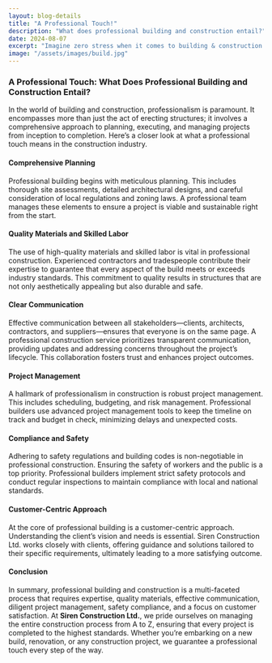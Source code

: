 ```yaml
---  
layout: blog-details  
title: "A Professional Touch!"  
description: "What does professional building and construction entail?"  
date: 2024-08-07  
excerpt: "Imagine zero stress when it comes to building & construction. Is it possible?"  
image: "/assets/images/build.jpg"  
---  
```


### A Professional Touch: What Does Professional Building and Construction Entail?  

In the world of building and construction, professionalism is paramount. It encompasses more than just the act of erecting structures; it involves a comprehensive approach to planning, executing, and managing projects from inception to completion. Here’s a closer look at what a professional touch means in the construction industry.  

#### Comprehensive Planning  

Professional building begins with meticulous planning. This includes thorough site assessments, detailed architectural designs, and careful consideration of local regulations and zoning laws. A professional team manages these elements to ensure a project is viable and sustainable right from the start.  

#### Quality Materials and Skilled Labor  

The use of high-quality materials and skilled labor is vital in professional construction. Experienced contractors and tradespeople contribute their expertise to guarantee that every aspect of the build meets or exceeds industry standards. This commitment to quality results in structures that are not only aesthetically appealing but also durable and safe.  

#### Clear Communication  

Effective communication between all stakeholders—clients, architects, contractors, and suppliers—ensures that everyone is on the same page. A professional construction service prioritizes transparent communication, providing updates and addressing concerns throughout the project’s lifecycle. This collaboration fosters trust and enhances project outcomes.  

#### Project Management  

A hallmark of professionalism in construction is robust project management. This includes scheduling, budgeting, and risk management. Professional builders use advanced project management tools to keep the timeline on track and budget in check, minimizing delays and unexpected costs.  

#### Compliance and Safety  

Adhering to safety regulations and building codes is non-negotiable in professional construction. Ensuring the safety of workers and the public is a top priority. Professional builders implement strict safety protocols and conduct regular inspections to maintain compliance with local and national standards.  

#### Customer-Centric Approach  

At the core of professional building is a customer-centric approach. Understanding the client’s vision and needs is essential. Siren Construction Ltd. works closely with clients, offering guidance and solutions tailored to their specific requirements, ultimately leading to a more satisfying outcome.  

#### Conclusion  

In summary, professional building and construction is a multi-faceted process that requires expertise, quality materials, effective communication, diligent project management, safety compliance, and a focus on customer satisfaction. At **Siren Construction Ltd.**, we pride ourselves on managing the entire construction process from A to Z, ensuring that every project is completed to the highest standards. Whether you’re embarking on a new build, renovation, or any construction project, we guarantee a professional touch every step of the way.
